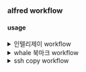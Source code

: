 ### alfred workflow

#### usage
<details>
<summary>인텔리제이 workflow</summary>

##### keyword filter
- keyword : ij
- with space check
- argument optional
- /usr/bin/python3
- with input as argv
```zsh
import os
import sys
import json
from pathlib import Path

USER_HOME = Path.home()
INTELLIJ_META_DIRECTORY = '.idea'
INTELLIJ_META_NAME_FILE = '.idea/.name'
ENCODING = 'utf-8'
PROJECT_ROOT_DIRECTORIES = [
    USER_HOME / 'projects',
]

def convert_to(query):
    return query.strip().lower()

query = convert_to(sys.argv[1] if len(sys.argv) > 1 else '')

def enumerate_project_directories():
    projects = []
    for root_directory in PROJECT_ROOT_DIRECTORIES:
        if not root_directory.exists():
            continue
        
        for item in root_directory.iterdir():
            if item.is_dir() and is_intellij_project(item):
                project_directory = str(item)
                project_name = get_project_name(item)
                projects.append({
                    "projectName": project_name,
                    "projectDirectory": project_directory
                })
    return projects

def is_intellij_project(project_path):
    return (project_path / INTELLIJ_META_DIRECTORY).exists()

def get_project_name(project_path):
    meta_name_file = project_path / INTELLIJ_META_NAME_FILE
    if meta_name_file.exists():
        return meta_name_file.read_text(encoding=ENCODING).strip()
    else:
        return project_path.name

projects = enumerate_project_directories()

# 검색어 필터 적용
filtered_projects = [
    {
        "uid": project["projectName"],
        "title": project["projectName"],
        "arg": project["projectDirectory"]
    }
    for project in projects
    if query in project["projectName"].lower()
]

# 검색 결과가 없으면 프로젝트 이름 기준 정렬 후 상위 5개 출력
if not filtered_projects:
    sorted_projects = sorted(projects, key=lambda p: p["projectName"].lower())[:5]
    filtered_projects = [
        {
            "uid": project["projectName"],
            "title": project["projectName"],
            "arg": project["projectDirectory"]
        }
        for project in sorted_projects
    ]

print(json.dumps({"items": filtered_projects}))

```

##### run script
- /bin/zsh
- with input as argv
```zsh
source ~/.zshrc

# 전달받은 프로젝트 경로를 변수에 저장
project_path="{query}"

echo 1

# 'which idea' 명령어로 IntelliJ IDEA의 실행 파일 경로 찾기
idea_path="/Users/nhn/Library/Application Support/JetBrains/Toolbox/scripts/idea"

echo $idea_path

# idea 명령어 경로가 존재하는지 확인
if [ -z "$idea_path" ]; then
    echo "IntelliJ IDEA의 'idea' 명령어를 찾을 수 없습니다. IntelliJ IDEA가 설치되어 있는지 확인하세요."
    exit 1
fi

# IntelliJ IDEA를 실행 (idea 명령어를 사용)
"$idea_path" "$project_path"
```
</details>

<details>
<summary>whale 북마크 workflow</summary>

#### keyword filter
- argument required
- /usr/bin/python3
- with input as argv
```zsh
import os
import sys
import json
from pathlib import Path

USER_HOME = Path.home()
WHALE_HOME_DIRECTORY = USER_HOME / 'Library' / 'Application Support' / 'Naver' / 'Whale'
WHALE_BOOKMARK_FILE = WHALE_HOME_DIRECTORY / 'Profile 1' / 'Bookmarks'

ENCODING = 'utf-8'
URL = 'url'
FOLDER = 'folder'

def convert_to(query):
    return query.strip().lower()

query = convert_to(sys.argv[1] if len(sys.argv) > 1 else '')

# 북마크 JSON 파일 로드
with open(WHALE_BOOKMARK_FILE, 'r', encoding=ENCODING) as file:
    bookmark_json = json.load(file)

bookmark_bar = bookmark_json.get('roots', {}).get('bookmark_bar', {})

def search(query, element):
    element_type = element.get('type')

    if element_type == URL:
        return search_url(query, element)
    elif element_type == FOLDER:
        return search_folder(query, element)
    else:
        return []

def search_folder(query, element):
    children = element.get('children', [])
    results = []
    for child in children:
        results.extend(search(query, child))
    return results

def search_url(query, element):
    url = element.get('url', '')
    name = element.get('name', '')
    
    is_search_target = not query or (query in url.lower() or query in name.lower())
    
    if is_search_target:
        return [{
            "uid": name,
            "title": name,
            "arg": url
        }]
    return []

filtered_items = search(query, bookmark_bar)

print(json.dumps({"items": filtered_items}, ensure_ascii=False))

```

#### open url
</details>

<details>
<summary>ssh copy workflow</summary>

```json
{
  "common_servers": {
    "common-server1": { "host": "common-server1", "ip": "12.34.56.78" },
    "common-server2": { "host": "common-server2", "ip": "12.34.56.78" }
  },
  "project-group-1": {
    "alpha": ["common-server1"],
    "beta": ["common-server2"],
    "real": {
      "each-server1": { "host": "each-server1", "ip": "12.34.56.789" },
      "each-server2": { "host": "each-server1", "ip": "12.34.56.789" }
    }
  },
  "project-group-2":{
    "dev": {
      "each-server3": { "host": "each-server3", "ip":  "12.34.56.79" },
      "each-server4": { "host": "each-server4", "ip":  "12.34.56.79" }
    },
    "alpha": ["common-server1"],
    "beta": ["common-server2"],
    "real": ["common-server2"]
  }
}
```

#### script filter
- keyword : ssh
- argument optional
- placeholder title : Select Group
- /bin/bash
- with input as {query}
```zsh
python3 ${path_to_python_code} ${path_to_json} list_groups {query}
```

#### script filter
- placeholder title : Select phase
- /bin/zsh --no-rcs
```zsh
python3 ${path_to_python_code} ${path_to_json} list_phases {query}

```

#### script filter
- placeholder title : Select Server
- /bin/zsh --no-rcs

```zsh
python3 ${path_to_python_code} ${path_to_json} list_servers {query}
```

#### run script
- /usr/bin/python3
- with input as argv 

```zsh
import sys
import subprocess

script_path = "/path/to/python/script/ssh.py"
json_path = "/path/to/server/json/servers.json"

args = " ".join(sys.argv[1:])  # Alfred에서 전달된 {query}를 그대로 사용
command = ["python3", script_path, json_path, "connect"] + args.split()

result = subprocess.run(command, capture_output=True, text=True)
print(result.stdout.strip())  # SSH 명령어 출력
```

### run script
- /bin/zsh --no-rcs
- with input as {query}

```zsh
printf "%s" "{query}" | pbcopy
```

</details>